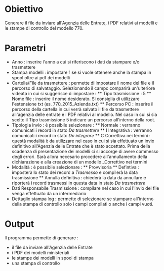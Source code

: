 # Obiettivo

Generare il file da inviare all'Agenzia delle Entrate, i PDF relativi ai modelli e le stampe di controllo del modello 770.

# Parametri
 * Anno :  inserire l'anno a cui si riferiscono i dati da stampare e/o trasmettere
 * Stampa modelli :  impostare 1 se si vuole ottenere anche la stampa in spool oltre ai pdf dei modelli
 * Cartella/File da trasmettere :  permette di impostare il nome del file e il percorso di salvataggio. Selezionando il campo comparirà un'ulteriore videata in cui si suggerisce di impostare : 
 ** Tipo trasmissione :  5
 ** Nome file :  inserire il nome desiderato. Si consiglia di utilizzare l'estensione txt (es. 770_2015_Azienda.txt)
 ** Percorso PC :  inserire il percorso della cartella in cui verrà salvato il file da trasmettere all'agenzia delle entrate e i PDF relativi al modello. Nel caso in cui si sia scelto il Tipo trasmissione 5 indicare un percorso all'interno della root.
 * Tipologia invio :  è possibile selezionare : 
 ** Normale :  verranno comunicati i record in stato _Da trasmettere_
 ** I Integrativa :  verranno comunicati i record in stato _Da integrare_
 ** C Correttiva nei termini :  questà modalità è da utilizzare nel caso in cui si sia effettuato un invio definitivo all'Agenzia delle Entrate che è stato accettato. Prima della scadenza di presentazione dei modelli ci si accorge di avere commesso degli errori. Sarà allora necesario procedere all'annullamento della dichiarazione e alla creazione di un modello _Correttivo nei termini
 * Modalità :  è possibile selezionare : 
 ** Provvisoria
 ** Defintiva :  imposterà lo stato dei record a _Trasmesso_ e compilerà la data trasmissione
 ** Annulla definitiva :  chiederà la data da annullare e riporterà i record trasmessi in questa data in stato _Da trasmettere_
 * Dati Responsabile Trasmissione :  compilare nel caso in cui l'invio del file venga effettuato da un intermediario
 * Dettaglio stampa log :  permette di selezionare se stampare all'interno della stampa di controllo solo i campi compilati o anche i campi vuoti.

# Output
Il programma permette di generare : 
 * il file da inviare all'Agenzia delle Entrate
 * i PDF dei modelli ministeriali
 * le stampe dei modelli in spool di stampa
 * una stampa di controllo
